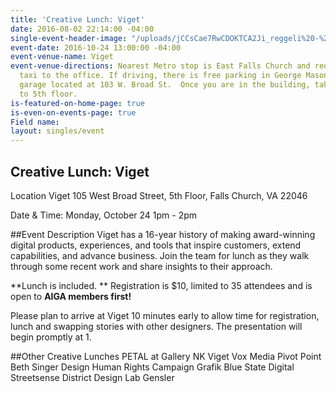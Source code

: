 ```yaml
---
title: 'Creative Lunch: Viget'
date: 2016-08-02 22:14:00 -04:00
single-event-header-image: "/uploads/jCCsCae7RwCDOKTCA2Ji_reggeli%20-%20sonka%CC%81s%20szendvics.JPG"
event-date: 2016-10-24 13:00:00 -04:00
event-venue-name: Viget
event-venue-directions: Nearest Metro stop is East Falls Church and requires a short
  taxi to the office. If driving, there is free parking in George Mason Square parking
  garage located at 103 W. Broad St.  Once you are in the building, take the elevator
  to 5th floor.
is-featured-on-home-page: true
is-even-on-events-page: true
Field name: 
layout: singles/event
---
```


## Creative Lunch: Viget 

Location
Viget
105 West Broad Street, 5th Floor, 
Falls Church, VA 22046

Date & Time:
Monday, October 24
1pm - 2pm

##Event Description
Viget has a 16-year history of making award-winning digital products, experiences, and tools that inspire customers, extend capabilities, and advance business. Join the team for lunch as they walk through some recent work and share insights to their approach.

**Lunch is included. ** Registration is $10, limited to 35 attendees and is open to **AIGA members first!**

Please plan to arrive at Viget 10 minutes early to allow time for registration, lunch and swapping stories with other designers. The presentation will begin promptly at 1.

##Other Creative Lunches
PETAL at Gallery NK 
Viget 
Vox Media 
Pivot Point 
Beth Singer Design
Human Rights Campaign 
Grafik 
Blue State Digital 
Streetsense 
District Design Lab 
Gensler
